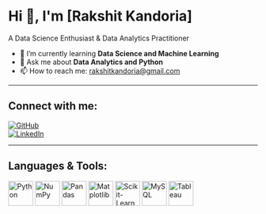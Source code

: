 # Hi 👋, I'm [Rakshit Kandoria]

A Data Science Enthusiast & Data Analytics Practitioner  

- 🌱 I’m currently learning **Data Science and Machine Learning**  
- 💬 Ask me about **Data Analytics and Python**  
- 📫 How to reach me: [rakshitkandoria@gmail.com](mailto:rakshitkandoria@gmail.com)  

---

## Connect with me:  

[![GitHub](https://img.shields.io/badge/GitHub-000?style=for-the-badge&logo=github)](https://github.com/rakshitkandoria)  
[![LinkedIn](https://img.shields.io/badge/LinkedIn-0077B5?style=for-the-badge&logo=linkedin)](https://www.linkedin.com/in/rakshit-kandoria-218ab232a/)  

---

## Languages & Tools:  

<p align="left">
  <img src="https://cdn.jsdelivr.net/gh/devicons/devicon/icons/python/python-original.svg" alt="Python" width="50" height="50"/>
  <img src="https://cdn.jsdelivr.net/gh/devicons/devicon/icons/numpy/numpy-original.svg" alt="NumPy" width="50" height="50"/>
  <img src="https://cdn.jsdelivr.net/gh/devicons/devicon/icons/pandas/pandas-original.svg" alt="Pandas" width="50" height="50"/>
  <img src="https://cdn.jsdelivr.net/gh/devicons/devicon/icons/matplotlib/matplotlib-original.svg" alt="Matplotlib" width="50" height="50"/>
  <img src="https://cdn.jsdelivr.net/gh/devicons/devicon/icons/scikitlearn/scikitlearn-original.svg" alt="Scikit-Learn" width="50" height="50"/>
  <img src="https://cdn.jsdelivr.net/gh/devicons/devicon/icons/mysql/mysql-original.svg" alt="MySQL" width="50" height="50"/>
  <img src="https://www.vectorlogo.zone/logos/tableau/tableau-icon.svg" alt="Tableau" width="50" height="50"/>
</p>
